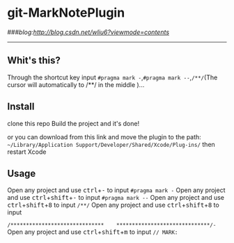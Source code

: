 # **git-MarkNotePlugin** 
###*blog:<http://blog.csdn.net/wliu6?viewmode=contents>*
***

## Whit's this?
Through the shortcut key input `#pragma mark -`,`#pragma mark --`,`/**/`(The cursor will automatically to /**/ in the middle )...

## Install
clone this repo Build the project and it's done!

or you can download from this link and move the plugin to the path:  
`~/Library/Application Support/Developer/Shared/Xcode/Plug-ins/`
then restart Xcode

## Usage
Open any project and use <kbd>ctrl</kbd>+<kbd>-</kbd> to input `#pragma mark -`
Open any project and use <kbd>ctrl</kbd>+<kbd>shift</kbd>+<kbd>-</kbd> to input `#pragma mark --`
Open any project and use <kbd>ctrl</kbd>+<kbd>shift</kbd>+<kbd>8</kbd> to input `/**/`
Open any project and use <kbd>ctrl</kbd>+<kbd>shift</kbd>+<kbd>8</kbd> to input   

`/******************************    ******************************/-`
Open any project and use <kbd>ctrl</kbd>+<kbd>shift</kbd>+<kbd>m</kbd> to input `// MARK:`

